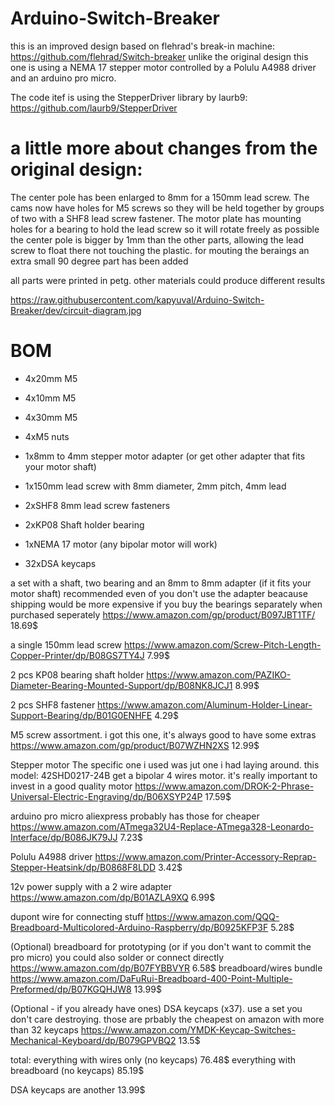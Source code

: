 ﻿# Arduino-Switch-Breaker
this is an improved design based on flehrad's break-in machine: https://github.com/flehrad/Switch-breaker
unlike the original design this one is using a NEMA 17 stepper motor controlled by a Polulu A4988 driver
and an arduino pro micro.

The code itef is using the StepperDriver library by laurb9: https://github.com/laurb9/StepperDriver

# a little more about changes from the original design:
The center pole has been enlarged to 8mm for a 150mm lead screw.
The cams now have holes for M5 screws so they will be
held together by groups of two with a SHF8 lead screw fastener.
The motor plate has mounting holes for a bearing to hold the lead screw so it will rotate freely as possible
the center pole is bigger by 1mm than the other parts,
allowing the lead screw to float there not touching the plastic.
for mouting the beraings an extra small 90 degree part has been added

all parts were printed in petg. other materials could produce different results

https://raw.githubusercontent.com/kapyuval/Arduino-Switch-Breaker/dev/circuit-diagram.jpg

# BOM

* 4x20mm M5
* 4x10mm M5
* 4x30mm M5
* 4xM5 nuts

* 1x8mm to 4mm stepper motor adapter (or get other adapter that fits your motor shaft)
* 1x150mm lead screw with 8mm diameter, 2mm pitch, 4mm lead 
* 2xSHF8 8mm lead screw fasteners
* 2xKP08 Shaft holder bearing
* 1xNEMA 17 motor (any bipolar motor will work)
* 32xDSA keycaps

a set with a shaft, two bearing and an 8mm to 8mm adapter (if it fits your motor shaft)
recommended even of you don't use the adapter beacause shipping would be more expensive if 
you buy the bearings separately when purchased seperately
https://www.amazon.com/gp/product/B097JBT1TF/
18.69$

a single 150mm lead screw
https://www.amazon.com/Screw-Pitch-Length-Copper-Printer/dp/B08GS7TY4J
7.99$

2 pcs KP08 bearing shaft holder
https://www.amazon.com/PAZIKO-Diameter-Bearing-Mounted-Support/dp/B08NK8JCJ1
8.99$

2 pcs SHF8 fastener
https://www.amazon.com/Aluminum-Holder-Linear-Support-Bearing/dp/B01G0ENHFE
4.29$

M5 screw assortment.
i got this one, it's always good to have some extras
https://www.amazon.com/gp/product/B07WZHN2XS
12.99$

Stepper motor
The specific one i used was jut one i had laying around. this model: 42SHD0217-24B
get a bipolar 4 wires motor. it's really important to invest in a good quality motor
https://www.amazon.com/DROK-2-Phrase-Universal-Electric-Engraving/dp/B06XSYP24P
17.59$

arduino pro micro
aliexpress probably has those for cheaper
https://www.amazon.com/ATmega32U4-Replace-ATmega328-Leonardo-Interface/dp/B086JK79JJ
7.23$

Polulu A4988 driver
https://www.amazon.com/Printer-Accessory-Reprap-Stepper-Heatsink/dp/B0868F8LDD
3.42$

12v power supply with a 2 wire adapter
https://www.amazon.com/dp/B01AZLA9XQ
6.99$

dupont wire for connecting stuff
https://www.amazon.com/QQQ-Breadboard-Multicolored-Arduino-Raspberry/dp/B0925KFP3F
5.28$

(Optional) breadboard for prototyping (or if you don't want to commit the pro micro)
you could also solder or connect directly 
https://www.amazon.com/dp/B07FYBBVYR
6.58$
breadboard/wires bundle
https://www.amazon.com/DaFuRui-Breadboard-400-Point-Multiple-Preformed/dp/B07KGQHJW8
13.99$

(Optional - if you already have ones) DSA keycaps (x37). use a set you don't care destroying. 
those are prbably the cheapest on amazon with more than 32 keycaps
https://www.amazon.com/YMDK-Keycap-Switches-Mechanical-Keyboard/dp/B079GPVBQ2
13.5$


total:
everything with wires only (no keycaps)
76.48$
everything with breadboard (no keycaps)
85.19$

DSA keycaps are another 13.99$
